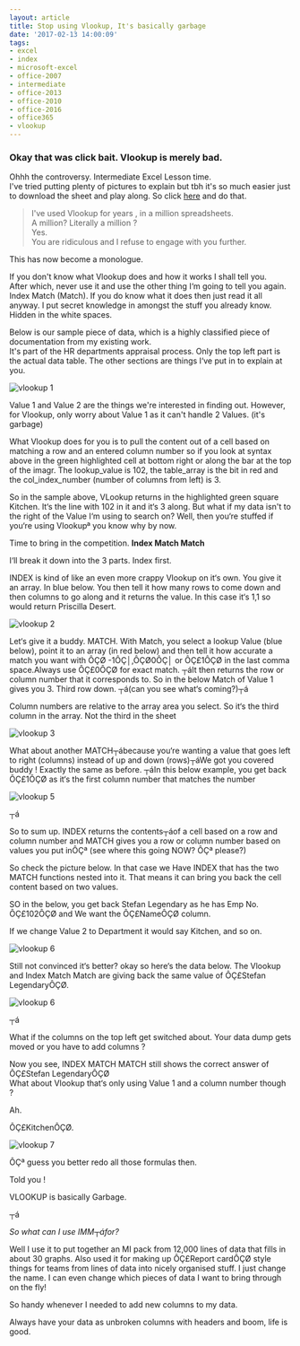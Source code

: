 ```yaml
---
layout: article
title: Stop using Vlookup, It's basically garbage
date: '2017-02-13 14:00:09'
tags:
- excel
- index
- microsoft-excel
- office-2007
- intermediate
- office-2013
- office-2010
- office-2016
- office365
- vlookup
---
```



### Okay that was click bait. Vlookup is merely bad.

Ohhh the controversy. Intermediate Excel Lesson time.  
 I've tried putting plenty of pictures to explain but tbh it's so much easier just to download the sheet and play along. So click [here](https://cloudconfusionsa.blob.core.windows.net/blogimages/2017/vlookupsucks-1.xlsx) and do that.

> I've used Vlookup for years , in a million spreadsheets.  
>  A million? Literally a million ?  
>  Yes.  
>  You are ridiculous and I refuse to engage with you further.

This has now become a monologue.

If you don't know what Vlookup does and how it works I shall tell you.  
 After which, never use it and use the other thing I‘m going to tell you again. Index Match (Match). If you do know what it does then just read it all anyway. I put secret knowledge in amongst the stuff you already know. Hidden in the white spaces.

Below is our sample piece of data, which is a highly classified piece of documentation from my existing work.  
 It's part of the HR departments appraisal process. Only the top left part is the actual data table. The other sections are things I‘ve put in to explain at you.

![vlookup 1](https://cloudconfusionsa.blob.core.windows.net/blogimages/2017/Vlookupsucks1.jpg?resize=525%2C115)

Value 1 and Value 2 are the things we're interested in finding out. However, for Vlookup, only worry about Value 1 as it can't handle 2 Values. (it's garbage)

What Vlookup does for you is to pull the content out of a cell based on matching a row and an entered column number so if you look at syntax above in the green highlighted cell at bottom right or along the bar at the top of the imagr. The lookup_value is 102, the table_array is the bit in red and the col_index_number (number of columns from left) is 3.

So in the sample above, VLookup returns in the highlighted green square Kitchen. It‘s the line with 102 in it and it‘s 3 along. But what if my data isn't to the right of the Value I‘m using to search on? Well, then you‘re stuffed if you‘re using Vlookupª you know why by now.

Time to bring in the competition. **Index Match Match**

I‘ll break it down into the 3 parts. Index first.

INDEX is kind of like an even more crappy Vlookup on it‘s own. You give it an array. In blue below. You then tell it how many rows to come down and then columns to go along and it returns the value. In this case it‘s 1,1 so would return Priscilla Desert.

![vlookup 2](https://cloudconfusionsa.blob.core.windows.net/blogimages/2017/Vlookupsucks2.jpg?resize=525%2C204)

Let‘s give it a buddy. MATCH. With Match, you select a lookup Value (blue below), point it to an array (in red below) and then tell it how accurate a match you want with ÔÇØ -1ÔÇ│,ÔÇØ0ÔÇ│ or ÔÇ£1ÔÇØ in the last comma space.Always use ÔÇ£0ÔÇØ for exact match. ┬áIt then returns the row or column number that it corresponds to. So in the below Match of Value 1 gives you 3. Third row down. ┬á(can you see what‘s coming?)┬á

Column numbers are relative to the array area you select. So it‘s the third column in the array. Not the third in the sheet

![vlookup 3](https://cloudconfusionsa.blob.core.windows.net/blogimages/2017/Vlookupsucks3.jpg?resize=525%2C179)

What about another MATCH┬ábecause you‘re wanting a value that goes left to right (columns) instead of up and down (rows)┬áWe got you covered buddy ! Exactly the same as before. ┬áIn this below example, you get back ÔÇ£1ÔÇØ as it‘s the first column number that matches the number

![vlookup 5](https://cloudconfusionsa.blob.core.windows.net/blogimages/2017/Vlookupsucks4.jpg?resize=525%2C171)

┬á

So to sum up. INDEX returns the contents┬áof a cell based on a row and column number and MATCH gives you a row or column number based on values you put inÔÇª (see where this going NOW? ÔÇª please?)

So check the picture below. In that case we Have INDEX that has the two MATCH functions nested into it. That means it can bring you back the cell content based on two values.

SO in the below, you get back Stefan Legendary as he has Emp No. ÔÇ£102ÔÇØ and We want the ÔÇ£NameÔÇØ column.

If we change Value 2 to Department it would say Kitchen, and so on.

![vlookup 6](https://cloudconfusionsa.blob.core.windows.net/blogimages/2017/Vlookupsucks5.jpg?resize=525%2C192)

Still not convinced it‘s better? okay so here‘s the data below. The Vlookup and Index Match Match are giving back the same value of ÔÇ£Stefan LegendaryÔÇØ.

![vlookup 6](https://cloudconfusionsa.blob.core.windows.net/blogimages/2017/Vlookupsucks6.jpg?resize=525%2C165)

┬á

What if the columns on the top left get switched about. Your data dump gets moved or you have to add columns ?

Now you see, INDEX MATCH MATCH still shows the correct answer of ÔÇ£Stefan LegendaryÔÇØ  
 What about Vlookup that‘s only using Value 1 and a column number though ?

Ah.

ÔÇ£KitchenÔÇØ.

![vlookup 7](https://cloudconfusionsa.blob.core.windows.net/blogimages/2017/Vlookupsucks7.jpg?resize=525%2C164)

ÔÇª guess you better redo all those formulas then.

Told you !

VLOOKUP is basically Garbage.

┬á

*So what can I use IMM┬áfor?*

Well I use it to put together an MI pack from 12,000 lines of data that fills in about 30 graphs. Also used it for making up ÔÇ£Report cardÔÇØ style things for teams from lines of data into nicely organised stuff. I just change the name. I can even change which pieces of data I want to bring through on the fly!

So handy whenever I needed to add new columns to my data.

Always have your data as unbroken columns with headers and boom, life is good.


